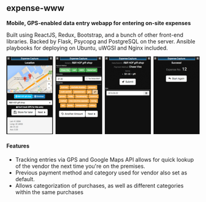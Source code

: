 ## expense-www

**Mobile, GPS-enabled data entry webapp for entering on-site expenses**

Built using ReactJS, Redux, Bootstrap, and a bunch of other front-end libraries. Backed by Flask, Psycopg and PostgreSQL on the server. Ansible playbooks for deploying on Ubuntu, uWGSI and Nginx included.

![Screenshots](https://github.com/ocamler/expense-www/raw/master/docs/images/screenshots.png)

#### Features

* Tracking entries via GPS and Google Maps API allows for quick lookup of the vendor the next time you're on the premises.
* Previous payment method and category used for vendor also set as default.
* Allows categorization of purchases, as well as different categories within the same purchases

